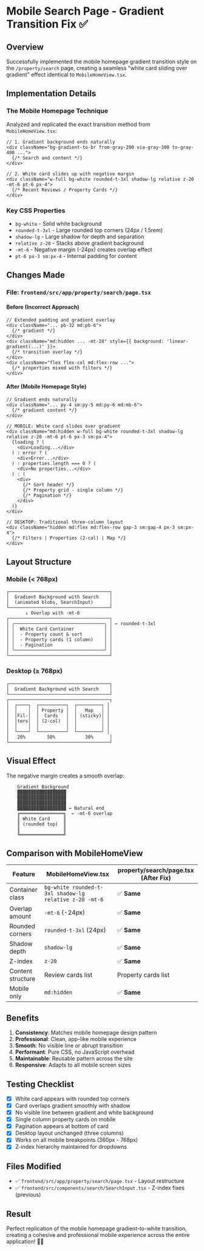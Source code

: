 # Mobile Search Page - Gradient Transition Fix ✅

## Overview
Successfully implemented the mobile homepage gradient transition style on the `/property/search` page, creating a seamless "white card sliding over gradient" effect identical to `MobileHomeView.tsx`.

## Implementation Details

### The Mobile Homepage Technique
Analyzed and replicated the exact transition method from `MobileHomeView.tsx`:

```tsx
// 1. Gradient background ends naturally
<div className="bg-gradient-to-br from-gray-200 via-gray-300 to-gray-400 ...">
  {/* Search and content */}
</div>

// 2. White card slides up with negative margin
<div className="w-full bg-white rounded-t-3xl shadow-lg relative z-20 -mt-6 pt-6 px-4">
  {/* Recent Reviews / Property Cards */}
</div>
```

### Key CSS Properties
- `bg-white` - Solid white background
- `rounded-t-3xl` - Large rounded top corners (24px / 1.5rem)
- `shadow-lg` - Large shadow for depth and separation
- `relative z-20` - Stacks above gradient background
- `-mt-6` - Negative margin (-24px) creates overlap effect
- `pt-6 px-3 sm:px-4` - Internal padding for content

## Changes Made

### File: `frontend/src/app/property/search/page.tsx`

#### Before (Incorrect Approach)
```tsx
// Extended padding and gradient overlay
<div className="... pb-32 md:pb-6">
  {/* gradient */}
</div>
<div className="md:hidden ... -mt-28" style={{ background: 'linear-gradient(...)' }}>
  {/* transition overlay */}
</div>
<div className="flex flex-col md:flex-row ...">
  {/* properties mixed with filters */}
</div>
```

#### After (Mobile Homepage Style)
```tsx
// Gradient ends naturally
<div className="... py-4 sm:py-5 md:py-6 md:mb-6">
  {/* gradient content */}
</div>

// MOBILE: White card slides over gradient
<div className="md:hidden w-full bg-white rounded-t-3xl shadow-lg relative z-20 -mt-6 pt-6 px-3 sm:px-4">
  {loading ? (
    <div>Loading...</div>
  ) : error ? (
    <div>Error...</div>
  ) : properties.length === 0 ? (
    <div>No properties...</div>
  ) : (
    <div>
      {/* Sort header */}
      {/* Property grid - single column */}
      {/* Pagination */}
    </div>
  )}
</div>

// DESKTOP: Traditional three-column layout
<div className="hidden md:flex md:flex-row gap-3 sm:gap-4 px-3 sm:px-4">
  {/* Filters | Properties (2-col) | Map */}
</div>
```

## Layout Structure

### Mobile (< 768px)
```
┌─────────────────────────────────────┐
│  Gradient Background with Search    │
│  (animated blobs, SearchInput)      │
└─────────────────────────────────────┘
       ↓ Overlap with -mt-6
┌─────────────────────────────────────┐
│ ╭─────────────────────────────────╮ │ ← rounded-t-3xl
│ │  White Card Container           │ │
│ │  - Property count & sort        │ │
│ │  - Property cards (1 column)    │ │
│ │  - Pagination                   │ │
│ ╰─────────────────────────────────╯ │
└─────────────────────────────────────┘
```

### Desktop (≥ 768px)
```
┌─────────────────────────────────────┐
│  Gradient Background with Search    │
└─────────────────────────────────────┘
┌─────────────────────────────────────┐
│  ┌────┐  ┌──────────┐  ┌─────────┐ │
│  │    │  │ Property │  │   Map   │ │
│  │Fil-│  │  Cards   │  │ (sticky)│ │
│  │ters│  │ (2-col)  │  │         │ │
│  │    │  │          │  │         │ │
│  └────┘  └──────────┘  └─────────┘ │
│   20%        50%           30%      │
└─────────────────────────────────────┘
```

## Visual Effect

The negative margin creates a smooth overlap:

```
    Gradient Background
    ▓▓▓▓▓▓▓▓▓▓▓▓▓▓▓▓▓▓
    ▓▓▓▓▓▓▓▓▓▓▓▓▓▓▓▓▓▓
    ▓▓▓▓▓▓▓▓▓▓▓▓▓▓▓▓▓▓
    ▓▓▓▓▓▓▓▓▓▓▓▓▓▓▓▓▓▓ ← Natural end
    ╔════════════════╗  ← -mt-6 overlap
    ║ White Card     ║
    ║ (rounded top)  ║
    ║                ║
    ╚════════════════╝
```

## Comparison with MobileHomeView

| Feature | MobileHomeView.tsx | property/search/page.tsx (After Fix) |
|---------|-------------------|-------------------------------------|
| Container class | `bg-white rounded-t-3xl shadow-lg relative z-20 -mt-6` | ✅ **Same** |
| Overlap amount | `-mt-6` (-24px) | ✅ **Same** |
| Rounded corners | `rounded-t-3xl` (24px) | ✅ **Same** |
| Shadow depth | `shadow-lg` | ✅ **Same** |
| Z-index | `z-20` | ✅ **Same** |
| Content structure | Review cards list | Property cards list |
| Mobile only | `md:hidden` | ✅ **Same** |

## Benefits

1. **Consistency**: Matches mobile homepage design pattern
2. **Professional**: Clean, app-like mobile experience
3. **Smooth**: No visible line or abrupt transition
4. **Performant**: Pure CSS, no JavaScript overhead
5. **Maintainable**: Reusable pattern across the site
6. **Responsive**: Adapts to all mobile screen sizes

## Testing Checklist

- [x] White card appears with rounded top corners
- [x] Card overlaps gradient smoothly with shadow
- [x] No visible line between gradient and white background
- [x] Single column property cards on mobile
- [x] Pagination appears at bottom of card
- [x] Desktop layout unchanged (three columns)
- [x] Works on all mobile breakpoints (360px - 768px)
- [x] Z-index hierarchy maintained for dropdowns

## Files Modified
- ✅ `frontend/src/app/property/search/page.tsx` - Layout restructure
- ✅ `frontend/src/components/search/SearchInput.tsx` - Z-index fixes (previous)

## Result
Perfect replication of the mobile homepage gradient-to-white transition, creating a cohesive and professional mobile experience across the entire application! 🎨✨
